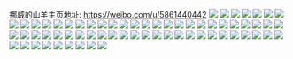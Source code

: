 挪威的山羊主页地址: https://weibo.com/u/5861440442 
![](https://wx4.sinaimg.cn/mw2000/006oG0pYgy1h91234kog3j30n010o465.jpg) 
![](https://wx4.sinaimg.cn/mw2000/006oG0pYgy1h912303ivvj30k00qoq8q.jpg) 
![](https://wx4.sinaimg.cn/mw2000/006oG0pYgy1h91230ewn9j30k00qotba.jpg) 
![](https://wx4.sinaimg.cn/mw2000/006oG0pYgy1h91230rb01j30k00qon0k.jpg) 
![](https://wx4.sinaimg.cn/mw2000/006oG0pYgy1h9122zs5s4j30vi10lgvh.jpg) 
![](https://wx4.sinaimg.cn/mw2000/006oG0pYgy1h9122zbaezj33402c0npd.jpg) 
![](https://wx4.sinaimg.cn/mw2000/006oG0pYgy1h8t7owb61zj32223341kz.jpg) 
![](https://wx4.sinaimg.cn/mw2000/006oG0pYgy1h8l61jrnk3j32c02w37wi.jpg) 
![](https://wx4.sinaimg.cn/mw2000/006oG0pYgy1h8l61nqybtj30kg0catar.jpg) 
![](https://wx4.sinaimg.cn/mw2000/006oG0pYgy1h8e9zhl6c8j30s511jain.jpg) 
![](https://wx4.sinaimg.cn/mw2000/006oG0pYgy1h8e9z9eu0dj30n00yiwqy.jpg) 
![](https://wx4.sinaimg.cn/mw2000/006oG0pYgy1h8e9zcx9q1j31sa1vv1ky.jpg) 
![](https://wx4.sinaimg.cn/mw2000/006oG0pYgy1h8e9zjkuugj30uy1bfk1n.jpg) 
![](https://wx4.sinaimg.cn/mw2000/006oG0pYgy1h8e9zdhc5dj30n00en76y.jpg) 
![](https://wx4.sinaimg.cn/mw2000/006oG0pYgy1h8bkjvgu7dj31dq2gehdt.jpg) 
![](https://wx4.sinaimg.cn/mw2000/006oG0pYgy1h8bkjzg12nj31wu2jsnpd.jpg) 
![](https://wx4.sinaimg.cn/mw2000/006oG0pYgy1h8bkk2c0ioj320t2p31ky.jpg) 
![](https://wx4.sinaimg.cn/mw2000/006oG0pYgy1h8bkk3m9toj32112rfb29.jpg) 
![](https://wx4.sinaimg.cn/mw2000/006oG0pYgy1h86o53emkfj30zi1j8gqc.jpg) 
![](https://wx4.sinaimg.cn/mw2000/006oG0pYgy1h86o42niqbj30lc0pdgox.jpg) 
![](https://wx4.sinaimg.cn/mw2000/006oG0pYgy1h86o51z5jaj30wi1ycdph.jpg) 
![](https://wx4.sinaimg.cn/mw2000/006oG0pYgy1h86o57f7y7j32c02c0qv6.jpg) 
![](https://wx4.sinaimg.cn/mw2000/006oG0pYgy1h86o52xi41j30hd0yegp0.jpg) 
![](https://wx4.sinaimg.cn/mw2000/006oG0pYgy1h86o4sqsluj30wi1yc4ly.jpg) 
![](https://wx4.sinaimg.cn/mw2000/006oG0pYgy1h86o4hk4iuj31c31h27ki.jpg) 
![](https://wx4.sinaimg.cn/mw2000/006oG0pYgy1h86o4g47tfj30n017xaeh.jpg) 
![](https://wx4.sinaimg.cn/mw2000/006oG0pYgy1h87vnlfbadj32c0340npd.jpg) 
![](https://wx4.sinaimg.cn/mw2000/006oG0pYgy1h87vglwz4rj30ja102aii.jpg) 
![](https://wx4.sinaimg.cn/mw2000/006oG0pYgy1h86nnh0hfsj32cy2c0e82.jpg) 
![](https://wx4.sinaimg.cn/mw2000/006oG0pYgy1h86nn9hxtkj32c0340e84.jpg) 
![](https://wx4.sinaimg.cn/mw2000/006oG0pYgy1h86nohca9cj31sc2dqkjp.jpg) 
![](https://wx4.sinaimg.cn/mw2000/006oG0pYgy1h86nojnbkfj328h2ki1kx.jpg) 
![](https://wx4.sinaimg.cn/mw2000/006oG0pYgy1h86nnofs05j30n01ds7wh.jpg) 
![](https://wx4.sinaimg.cn/mw2000/006oG0pYgy1h7xf3ogz5wj32722xdb2a.jpg) 
![](https://wx4.sinaimg.cn/mw2000/006oG0pYgy1h7xf3t8da0j32c13407wj.jpg) 
![](https://wx4.sinaimg.cn/mw2000/006oG0pYgy1h7xf3tx5wkj30zk1bfjyo.jpg) 
![](https://wx4.sinaimg.cn/mw2000/006oG0pYgy1h7xf3uln0wj30n01dsh3c.jpg) 
![](https://wx4.sinaimg.cn/mw2000/006oG0pYgy1h7xf3zqjgbj32c0340npe.jpg) 
![](https://wx4.sinaimg.cn/mw2000/006oG0pYgy1h7e2pfe9odj32c0340hdu.jpg) 
![](https://wx4.sinaimg.cn/mw2000/006oG0pYgy1h7e2pk0v3ej32c0340e83.jpg) 
![](https://wx4.sinaimg.cn/mw2000/006oG0pYgy1h79484pobej30u00u0gqd.jpg) 
![](https://wx4.sinaimg.cn/mw2000/006oG0pYgy1h79486sp02j30u01k7tir.jpg) 
![](https://wx4.sinaimg.cn/mw2000/006oG0pYgy1h74np8nxozj32a71prgpx.jpg) 
![](https://wx4.sinaimg.cn/mw2000/006oG0pYgy1h74np7tx1lj31sg2dsx6p.jpg) 
![](https://wx4.sinaimg.cn/mw2000/006oG0pYgy1h74np9lk2wj32ie2bc7wh.jpg) 
![](https://wx4.sinaimg.cn/mw2000/006oG0pYgy1h65upfvv6aj32c02c0hdu.jpg) 
![](https://wx4.sinaimg.cn/mw2000/006oG0pYgy1h65up7bve3j328g2c07jc.jpg) 
![](https://wx4.sinaimg.cn/mw2000/006oG0pYgy1h65uppernrj32c02c0anu.jpg) 
![](https://wx4.sinaimg.cn/mw2000/006oG0pYgy1h5kkvqhb1kj30n01dstwe.jpg) 
![](https://wx4.sinaimg.cn/mw2000/006oG0pYgy1h5kkvrc8jkj31fn1de7wh.jpg) 
![](https://wx4.sinaimg.cn/mw2000/006oG0pYgy1h5kkvrxrotj317q1mak1f.jpg) 
![](https://wx4.sinaimg.cn/mw2000/006oG0pYgy1h5kkvscf2ej30n009yjsq.jpg) 
![](https://wx4.sinaimg.cn/mw2000/006oG0pYgy1h3cpzlsr9bj30u0135gqh.jpg) 
![](https://wx4.sinaimg.cn/mw2000/006oG0pYgy1h3cpzmakivj30u00u0qff.jpg) 
![](https://wx4.sinaimg.cn/mw2000/006oG0pYgy1h3cpzpf7a7j31i12bi4qq.jpg) 
![](https://wx4.sinaimg.cn/mw2000/006oG0pYgy1h3cpzq9dcqj31rx2ubqv5.jpg) 
![](https://wx4.sinaimg.cn/mw2000/006oG0pYgy1h3cpzur6x9j328121yb2a.jpg) 
![](https://wx4.sinaimg.cn/mw2000/006oG0pYgy1h3cpztn942j30n01ds1kx.jpg) 
![](https://wx4.sinaimg.cn/mw2000/006oG0pYly1gw17cs1lrfj30m806umyk.jpg) 
![](https://wx4.sinaimg.cn/mw2000/006oG0pYgy1gv1u2t451wj61hc1hch0102.jpg) 
![](https://wx4.sinaimg.cn/mw2000/006oG0pYgy1gv1u2tsg2zj626f2wkhd402.jpg) 
![](https://wx4.sinaimg.cn/mw2000/006oG0pYgy1gv1u2um83aj624m2u64qp02.jpg) 
![](https://wx4.sinaimg.cn/mw2000/006oG0pYgy1gv1u2vvar9j623p23qe8102.jpg) 
![](https://wx4.sinaimg.cn/mw2000/006oG0pYgy1gv1u2wt2xpj62c0340b2902.jpg) 
![](https://wx4.sinaimg.cn/mw2000/006oG0pYgy1gv1u2ymsnzj62c02bz7wh02.jpg) 
![](https://wx4.sinaimg.cn/mw2000/006oG0pYgy1gv1u2sfr5uj60n01dsdot02.jpg) 
